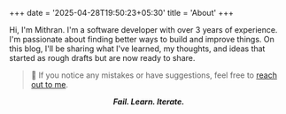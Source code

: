+++
date = '2025-04-28T19:50:23+05:30'
title = 'About'
+++

Hi, I'm Mithran. I'm a software developer with over 3 years of experience. I'm passionate about finding better ways to
build and improve things. On this blog, I'll be sharing what I've learned, my thoughts, and ideas that started as rough
drafts but are now ready to share.
> 📝 If you notice any mistakes or have suggestions, feel free to [reach out to me](https://www.linkedin.com/in/mithran-kannan).

<p align="center">
  <strong><em>Fail. Learn. Iterate.</em></strong> 
</p>